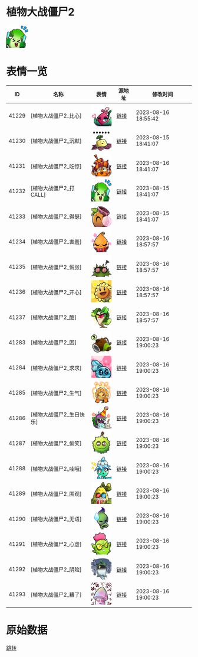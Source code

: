 # 植物大战僵尸2

<img src="./cover.png" height="60" alt="cover" />

# 表情一览

|ID|名称|表情|源地址|修改时间|
|----|----|----|----|----|
|41229|[植物大战僵尸2_比心]|<img src="./pic/041229_%5B植物大战僵尸2_比心%5D.png" height="60" alt="比心"/>|[链接](https://i0.hdslb.com/bfs/emote/b17b864c91323ce2557417d0c58e6a76a4f21899.png)|2023-08-16 18:55:42|
|41230|[植物大战僵尸2_沉默]|<img src="./pic/041230_%5B植物大战僵尸2_沉默%5D.png" height="60" alt="沉默"/>|[链接](https://i0.hdslb.com/bfs/emote/2492bcfa3f65ee16cdaa44a894ac3f23e913745a.png)|2023-08-15 18:41:07|
|41231|[植物大战僵尸2_吃惊]|<img src="./pic/041231_%5B植物大战僵尸2_吃惊%5D.png" height="60" alt="吃惊"/>|[链接](https://i0.hdslb.com/bfs/emote/cf137bc374d5efb4cda3481bd7882300470cb6e4.png)|2023-08-16 18:41:07|
|41232|[植物大战僵尸2_打CALL]|<img src="./pic/041232_%5B植物大战僵尸2_打CALL%5D.png" height="60" alt="打CALL"/>|[链接](https://i0.hdslb.com/bfs/emote/5ad5e133be2bc1c2760abb56dd7aa11c011836fa.png)|2023-08-15 18:41:07|
|41233|[植物大战僵尸2_得瑟]|<img src="./pic/041233_%5B植物大战僵尸2_得瑟%5D.png" height="60" alt="得瑟"/>|[链接](https://i0.hdslb.com/bfs/emote/639f4de79d91231f5fc855e01138f3339414d203.png)|2023-08-15 18:41:07|
|41234|[植物大战僵尸2_害羞]|<img src="./pic/041234_%5B植物大战僵尸2_害羞%5D.png" height="60" alt="害羞"/>|[链接](https://i0.hdslb.com/bfs/emote/8c84b151e75ab74772584bcb2872f8f6be1b7b60.png)|2023-08-16 18:57:57|
|41235|[植物大战僵尸2_慌张]|<img src="./pic/041235_%5B植物大战僵尸2_慌张%5D.png" height="60" alt="慌张"/>|[链接](https://i0.hdslb.com/bfs/emote/525c3f25ab18d927fcb0f1fa8636952b06242905.png)|2023-08-16 18:57:57|
|41236|[植物大战僵尸2_开心]|<img src="./pic/041236_%5B植物大战僵尸2_开心%5D.png" height="60" alt="开心"/>|[链接](https://i0.hdslb.com/bfs/emote/358e4b798978390d48ebc49faff6c15ff4c77fbc.png)|2023-08-16 18:57:57|
|41237|[植物大战僵尸2_酷]|<img src="./pic/041237_%5B植物大战僵尸2_酷%5D.png" height="60" alt="酷"/>|[链接](https://i0.hdslb.com/bfs/emote/71eb800848df3546fc291905baf054837d82377e.png)|2023-08-16 18:57:57|
|41283|[植物大战僵尸2_困]|<img src="./pic/041283_%5B植物大战僵尸2_困%5D.png" height="60" alt="困"/>|[链接](https://i0.hdslb.com/bfs/emote/30a8c072b150b6be4fbe9613d6cd7cfad1f744c7.png)|2023-08-16 19:00:23|
|41284|[植物大战僵尸2_求求]|<img src="./pic/041284_%5B植物大战僵尸2_求求%5D.png" height="60" alt="求求"/>|[链接](https://i0.hdslb.com/bfs/emote/fe4e9ce1ced6a77b0bf4aac8a1601d6b3046564a.png)|2023-08-16 19:00:23|
|41285|[植物大战僵尸2_生气]|<img src="./pic/041285_%5B植物大战僵尸2_生气%5D.png" height="60" alt="生气"/>|[链接](https://i0.hdslb.com/bfs/emote/362c05e8f5e3bbef56dc1b072fd2cf458c1a92c4.png)|2023-08-16 19:00:23|
|41286|[植物大战僵尸2_生日快乐]|<img src="./pic/041286_%5B植物大战僵尸2_生日快乐%5D.png" height="60" alt="生日快乐"/>|[链接](https://i0.hdslb.com/bfs/emote/7e0244cb315c8de8f9f4f749e4ce04bc67c1a24b.png)|2023-08-16 19:00:23|
|41287|[植物大战僵尸2_偷笑]|<img src="./pic/041287_%5B植物大战僵尸2_偷笑%5D.png" height="60" alt="偷笑"/>|[链接](https://i0.hdslb.com/bfs/emote/995ca1848da0b85bf0cf1cdc871848e93d7fcbf3.png)|2023-08-16 19:00:23|
|41288|[植物大战僵尸2_哇哦]|<img src="./pic/041288_%5B植物大战僵尸2_哇哦%5D.png" height="60" alt="哇哦"/>|[链接](https://i0.hdslb.com/bfs/emote/6e7f87dfb75850201a7f7024ac1e070b89391e62.png)|2023-08-16 19:00:23|
|41289|[植物大战僵尸2_围观]|<img src="./pic/041289_%5B植物大战僵尸2_围观%5D.png" height="60" alt="围观"/>|[链接](https://i0.hdslb.com/bfs/emote/95b41e8bec2a57d87dcaa091eb890adf41afd5c3.png)|2023-08-16 19:00:23|
|41290|[植物大战僵尸2_无语]|<img src="./pic/041290_%5B植物大战僵尸2_无语%5D.png" height="60" alt="无语"/>|[链接](https://i0.hdslb.com/bfs/emote/7fd8d388a0eee6608679468bd878c55c60cc19e8.png)|2023-08-16 19:00:23|
|41291|[植物大战僵尸2_心虚]|<img src="./pic/041291_%5B植物大战僵尸2_心虚%5D.png" height="60" alt="心虚"/>|[链接](https://i0.hdslb.com/bfs/emote/529835e7e2b6a62f6dfaf3e8b37d4dcab1320ae3.png)|2023-08-16 19:00:23|
|41292|[植物大战僵尸2_阴险]|<img src="./pic/041292_%5B植物大战僵尸2_阴险%5D.png" height="60" alt="阴险"/>|[链接](https://i0.hdslb.com/bfs/emote/b59fa2519089ba213d036b4a54ac4601d55b9611.png)|2023-08-16 19:00:23|
|41293|[植物大战僵尸2_糟了]|<img src="./pic/041293_%5B植物大战僵尸2_糟了%5D.png" height="60" alt="糟了"/>|[链接](https://i0.hdslb.com/bfs/emote/e49055dacdb1808042c4a709500472e3d59bd3d3.png)|2023-08-16 19:00:23|

# 原始数据

[跳转](./raw.json)

